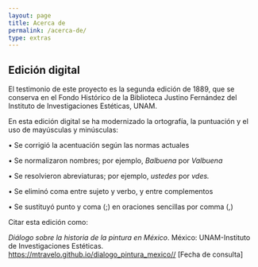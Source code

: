 ```yaml
---
layout: page
title: Acerca de
permalink: /acerca-de/
type: extras
---
```


## Edición digital

El testimonio de este proyecto es la segunda edición de 1889, que se conserva en el 
Fondo Histórico de la Biblioteca Justino Fernández del Instituto de Investigaciones Estéticas, UNAM.
                
En esta edición digital se ha modernizado la ortografía, la puntuación y el uso de mayúsculas y minúsculas:

• Se corrigió la acentuación según las normas actuales

• Se normalizaron  nombres; por ejemplo, <i>Balbuena</i> por <i>Valbuena</i>

• Se resolvieron abreviaturas; por ejemplo, <i>ustedes</i> por <i >vdes.</i>

• Se eliminó coma entre sujeto y verbo, y entre complementos

• Se sustituyó punto y coma (;) en oraciones sencillas por comma (,)



Citar esta edición como: 

<p style="font-size: 14px;"> <i>Diálogo sobre la historia de la pintura en México</i>. México: UNAM-Instituto de Investigaciones Estéticas. <a href="{{ site.baseurl }}/">https://mtravelo.github.io/dialogo_pintura_mexico//</a> [Fecha de consulta]</p>


